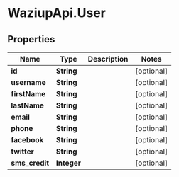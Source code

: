 # WaziupApi.User

## Properties

| Name           | Type        | Description | Notes      |
| -------------- | ----------- | ----------- | ---------- |
| **id**         | **String**  |             | [optional] |
| **username**   | **String**  |             | [optional] |
| **firstName**  | **String**  |             | [optional] |
| **lastName**   | **String**  |             | [optional] |
| **email**      | **String**  |             | [optional] |
| **phone**      | **String**  |             | [optional] |
| **facebook**   | **String**  |             | [optional] |
| **twitter**    | **String**  |             | [optional] |
| **sms_credit** | **Integer** |             | [optional] |
